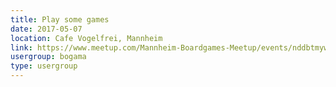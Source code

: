 ```yaml
---
title: Play some games
date: 2017-05-07
location: Cafe Vogelfrei, Mannheim
link: https://www.meetup.com/Mannheim-Boardgames-Meetup/events/nddbtmywhbkb/
usergroup: bogama
type: usergroup
---
```


